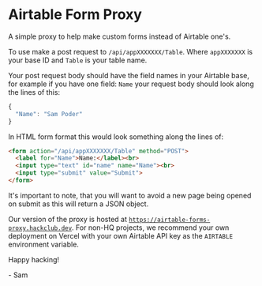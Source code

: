 # Airtable Form Proxy

A simple proxy to help make custom forms instead of Airtable one's.

To use make a post request to `/api/appXXXXXXX/Table`. Where `appXXXXXXX` is your base ID and `Table` is your table name. 

Your post request body should have the field names in your Airtable base, for example if you have one field: `Name` your request body should look along the lines of this:

```js
{
  "Name": "Sam Poder"
}

```

In HTML form format this would look something along the lines of:

```html
<form action="/api/appXXXXXXX/Table" method="POST">
  <label for="Name">Name:</label><br>
  <input type="text" id="name" name="Name"><br>
  <input type="submit" value="Submit">
</form> 
```

It's important to note, that you will want to avoid a new page being opened on submit as this will return a JSON object. 

Our version of the proxy is hosted at [`https://airtable-forms-proxy.hackclub.dev`](https://airtable-forms-proxy.hackclub.dev). For non-HQ projects, we recommend your own deployment on Vercel with your own Airtable API key as the `AIRTABLE` environment variable.

Happy hacking!

\- Sam